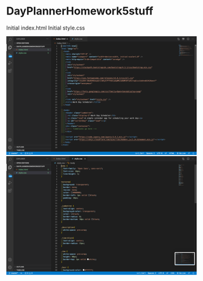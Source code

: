 # DayPlannerHomework5stuff
Initial index.html
Initial style.css

![](images/Screen%20Shot%202020-10-28%20at%208.10.11%20PM.png)
![](images/Screen%20Shot%202020-10-28%20at%208.10.16%20PM.png)